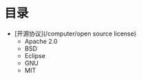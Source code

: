 # 目录


 * [开源协议](/computer/open source license)
    * Apache 2.0
    * BSD
    * Eclipse
    * GNU
    * MIT